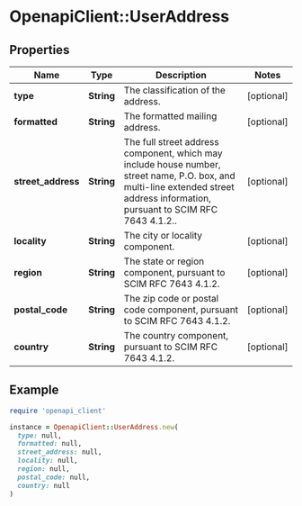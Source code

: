 # OpenapiClient::UserAddress

## Properties

| Name | Type | Description | Notes |
| ---- | ---- | ----------- | ----- |
| **type** | **String** | The classification of the address. | [optional] |
| **formatted** | **String** | The formatted mailing address. | [optional] |
| **street_address** | **String** | The full street address component, which may include house number, street name, P.O. box, and multi-line extended street address information, pursuant to SCIM RFC 7643 4.1.2.. | [optional] |
| **locality** | **String** | The city or locality component. | [optional] |
| **region** | **String** | The state or region component, pursuant to SCIM RFC 7643 4.1.2. | [optional] |
| **postal_code** | **String** | The zip code or postal code component, pursuant to SCIM RFC 7643 4.1.2. | [optional] |
| **country** | **String** | The country component, pursuant to SCIM RFC 7643 4.1.2. | [optional] |

## Example

```ruby
require 'openapi_client'

instance = OpenapiClient::UserAddress.new(
  type: null,
  formatted: null,
  street_address: null,
  locality: null,
  region: null,
  postal_code: null,
  country: null
)
```

